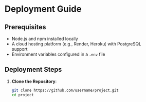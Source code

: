 # Deployment Guide

## Prerequisites
- Node.js and npm installed locally
- A cloud hosting platform (e.g., Render, Heroku) with PostgreSQL support
- Environment variables configured in a `.env` file

## Deployment Steps

1. **Clone the Repository**:
   ```bash
   git clone https://github.com/username/project.git
   cd project
